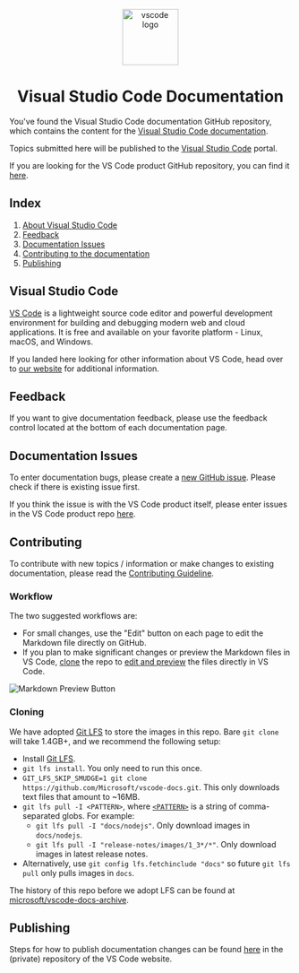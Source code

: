 <p align="center">
  <img alt="vscode logo" src="https://upload.wikimedia.org/wikipedia/commons/thumb/2/2d/Visual_Studio_Code_1.18_icon.svg/1200px-Visual_Studio_Code_1.18_icon.svg.png" width="100px" />
  <h1 align="center">Visual Studio Code Documentation</h1>
</p>

You've found the Visual Studio Code documentation GitHub repository, which contains the content for the [Visual Studio Code documentation](https://code.visualstudio.com/docs).

Topics submitted here will be published to the [Visual Studio Code](https://code.visualstudio.com) portal.

If you are looking for the VS Code product GitHub repository, you can find it [here](https://github.com/Microsoft/vscode).

## Index

1. [About Visual Studio Code](#visual-studio-code)
2. [Feedback](#feedback)
3. [Documentation Issues](#documentation-issues)
4. [Contributing to the documentation](#contributing)
5. [Publishing](#publishing)

## Visual Studio Code

[VS Code](https://code.visualstudio.com/) is a lightweight source code editor and powerful development environment for building and debugging modern web and cloud applications. It is free and available on your favorite platform - Linux, macOS, and Windows.

If you landed here looking for other information about VS Code, head over to [our website](https://code.visualstudio.com) for additional information.

## Feedback

If you want to give documentation feedback, please use the feedback control located at the bottom of each documentation page.

## Documentation Issues

To enter documentation bugs, please create a [new GitHub issue](https://github.com/Microsoft/vscode-docs/issues). Please check if there is existing issue first.

If you think the issue is with the VS Code product itself, please enter issues in the VS Code product repo [here](https://github.com/Microsoft/vscode/issues).

## Contributing

To contribute with new topics / information or make changes to existing documentation, please read the [Contributing Guideline](./CONTRIBUTING.md#contributing).

### Workflow

The two suggested workflows are:

- For small changes, use the "Edit" button on each page to edit the Markdown file directly on GitHub.
- If you plan to make significant changes or preview the Markdown files in VS Code, [clone](#cloning) the repo to [edit and preview](https://code.visualstudio.com/docs/languages/markdown) the files directly in VS Code.

![Markdown Preview Button](images/MDPreviewButton.png)

### Cloning

We have adopted [Git LFS](https://git-lfs.github.com/) to store the images in this repo. Bare `git clone` will take 1.4GB+, and we recommend the following setup:

- Install [Git LFS](https://git-lfs.github.com/).
- `git lfs install`. You only need to run this once.
- `GIT_LFS_SKIP_SMUDGE=1 git clone https://github.com/Microsoft/vscode-docs.git`. This only downloads text files that amount to ~16MB.
- `git lfs pull -I <PATTERN>`, where [`<PATTERN>`](https://github.com/git-lfs/git-lfs/blob/master/docs/man/git-lfs-fetch.1.ronn#include-and-exclude) is a string of comma-separated globs. For example:
    - `git lfs pull -I "docs/nodejs"`. Only download images in `docs/nodejs`.
    - `git lfs pull -I "release-notes/images/1_3*/*"`. Only download images in latest release notes.
- Alternatively, use `git config lfs.fetchinclude "docs"` so future `git lfs pull` only pulls images in `docs`.

The history of this repo before we adopt LFS can be found at [microsoft/vscode-docs-archive](https://github.com/Microsoft/vscode-docs-archive).

## Publishing

Steps for how to publish documentation changes can be found [here](https://github.com/Microsoft/vscode-website#publishing-a-documentation-change) in the (private) repository of the VS Code website.
